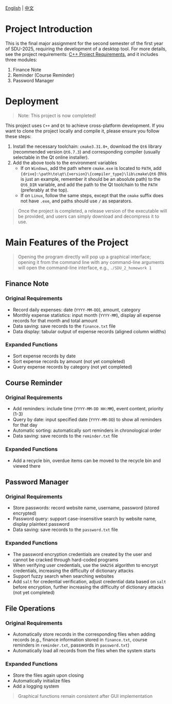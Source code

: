 [English](README_en.MD) | [中文](README.MD)
# Project Introduction
This is the final major assignment for the second semester of the first year of SDU-2025, requiring the development of a desktop tool. For more details, see the project requirements: [C++ Project Requirements](https://github.com/YanniYang-PolyU/2025-Cplusplus-Project), and it includes three modules:
1. Finance Note
2. Reminder (Course Reminder)
3. Password Manager
# Deployment
> Note: This project is now completed!
> 
This project uses `C++` and `Qt` to achieve cross-platform development. If you want to clone the project locally and compile it, please ensure you follow these steps:
1. Install the necessary toolchain: `cmake3.31.0+`, download the `Qt6` library (recommended version `Qt6.7.3`) and corresponding compiler (usually selectable in the Qt online installer).
2. Add the above tools to the environment variables
    - If on `Windows`, add the path where `cmake.exe` is located to `PATH`, add `{drive}:\path\to\qt\{version}\{compiler_type}\lib\cmake\Qt6` (this is just an example, remember it should be an absolute path) to the `Qt6_DIR` variable, and add the path to the Qt toolchain to the `PATH` (preferably at the top).
    - If on `Linux`, follow the same steps, except that the `cmake` suffix does not have `.exe`, and paths should use `/` as separators.
> Once the project is completed, a release version of the executable will be provided, and users can simply download and decompress it to use.
# Main Features of the Project
> Opening the program directly will pop up a graphical interface; opening it from the command line with any command-line arguments will open the command-line interface, e.g., `./SDU_2_homework 1`
## Finance Note
### Original Requirements
- Record daily expenses: date (`YYYY-MM-DD`), amount, category
- Monthly expense statistics: input month (`YYYY-MM`), display all expense records for that month and total amount
- Data saving: save records to the `finance.txt` file
- Data display: tabular output of expense records (aligned column widths)
### Expanded Functions
- Sort expense records by date
- Sort expense records by amount (not yet completed)
- Query expense records by category (not yet completed)
## Course Reminder
### Original Requirements
- Add reminders: include time (`YYYY-MM-DD HH:MM`), event content, priority (1-3)
- Query by date: input specified date (`YYYY-MM-DD`) to show all reminders for that day
- Automatic sorting: automatically sort reminders in chronological order
- Data saving: save records to the `reminder.txt` file
### Expanded Functions
- Add a recycle bin, overdue items can be moved to the recycle bin and viewed there
## Password Manager
### Original Requirements
- Store passwords: record website name, username, password (stored encrypted)
- Password query: support case-insensitive search by website name, display plaintext password
- Data saving: save records to the `password.txt` file
### Expanded Functions
- The password encryption credentials are created by the user and cannot be cracked through hard-coded programs
- When verifying user credentials, use the `SHA256` algorithm to encrypt credentials, increasing the difficulty of dictionary attacks
- Support fuzzy search when searching websites
- Add `salt` for credential verification, adjust credential data based on `salt` before encryption, further increasing the difficulty of dictionary attacks (not yet completed)
## File Operations
### Original Requirements
- Automatically store records in the corresponding files when adding records (e.g., finance information stored in `finance.txt`, course reminders in `reminder.txt`, passwords in `password.txt`)
- Automatically load all records from the files when the system starts
### Expanded Functions
- Store the files again upon closing
- Automatically initialize files
- Add a logging system
> Graphical functions remain consistent after GUI implementation